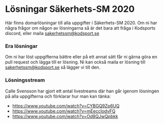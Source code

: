 
# Lösningar Säkerhets-SM 2020

Här finns domarlösningar till alla uppgifter i Säkerhets-SM 2020. Om ni har några frågor om någon av lösningarna så är det bara att fråga i Kodsports discord, eller maila sakerhetssm@kodsport.se

### Era lösningar

Om ni har löst uppgifterna bättre eller på ett annat sätt får ni gärna göra en pull request och lägga till er lösning. Ni kan också maila er lösning till sakerhetssm@kodsport.se så lägger vi till den.

### Lösningsstream

Calle Svensson har gjort ett antal livestreams där han går igenom lösningen på alla uppgifterna och förklarar hur man kan tänka:
- https://www.youtube.com/watch?v=CYBGQ9Zp6UQ
- https://www.youtube.com/watch?v=mEeccIodvFQ
- https://www.youtube.com/watch?v=Od8QJwQpbkk
